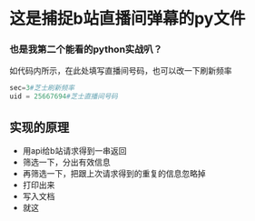 # 这是捕捉b站直播间弹幕的py文件
### 也是我第二个能看的python实战叭？

如代码内所示，在此处填写直播间号码，也可以改一下刷新频率

```python
sec=3#芝士刷新频率
uid = 25667694#芝士直播间号码
```

## 实现的原理
- 用api给b站请求得到一串返回
- 筛选一下，分出有效信息
- 再筛选一下，把跟上次请求得到的重复的信息忽略掉
- 打印出来
- 写入文档
- 就这



